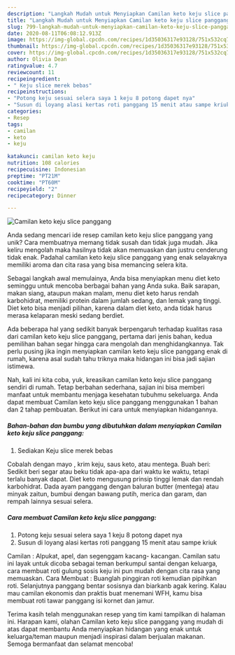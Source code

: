 ```yaml
---
description: "Langkah Mudah untuk Menyiapkan Camilan keto keju slice panggang, Sempurna"
title: "Langkah Mudah untuk Menyiapkan Camilan keto keju slice panggang, Sempurna"
slug: 799-langkah-mudah-untuk-menyiapkan-camilan-keto-keju-slice-panggang-sempurna
date: 2020-08-11T06:08:12.913Z
image: https://img-global.cpcdn.com/recipes/1d35036317e93128/751x532cq70/camilan-keto-keju-slice-panggang-foto-resep-utama.jpg
thumbnail: https://img-global.cpcdn.com/recipes/1d35036317e93128/751x532cq70/camilan-keto-keju-slice-panggang-foto-resep-utama.jpg
cover: https://img-global.cpcdn.com/recipes/1d35036317e93128/751x532cq70/camilan-keto-keju-slice-panggang-foto-resep-utama.jpg
author: Olivia Dean
ratingvalue: 4.7
reviewcount: 11
recipeingredient:
- " Keju slice merek bebas"
recipeinstructions:
- "Potong keju sesuai selera saya 1 keju 8 potong dapet nya"
- "Susun di loyang alasi kertas roti panggang 15 menit atau sampe kriuk"
categories:
- Resep
tags:
- camilan
- keto
- keju

katakunci: camilan keto keju 
nutrition: 108 calories
recipecuisine: Indonesian
preptime: "PT21M"
cooktime: "PT60M"
recipeyield: "2"
recipecategory: Dinner

---
```



![Camilan keto keju slice panggang](https://img-global.cpcdn.com/recipes/1d35036317e93128/751x532cq70/camilan-keto-keju-slice-panggang-foto-resep-utama.jpg)

Anda sedang mencari ide resep camilan keto keju slice panggang yang unik? Cara membuatnya memang tidak susah dan tidak juga mudah. Jika keliru mengolah maka hasilnya tidak akan memuaskan dan justru cenderung tidak enak. Padahal camilan keto keju slice panggang yang enak selayaknya memiliki aroma dan cita rasa yang bisa memancing selera kita.

Sebagai langkah awal memulainya, Anda bisa menyiapkan menu diet keto seminggu untuk mencoba berbagai bahan yang Anda suka. Baik sarapan, makan siang, ataupun makan malam, menu diet keto harus rendah karbohidrat, memiliki protein dalam jumlah sedang, dan lemak yang tinggi. Diet keto bisa menjadi pilihan, karena dalam diet keto, anda tidak harus merasa kelaparan meski sedang berdiet.

Ada beberapa hal yang sedikit banyak berpengaruh terhadap kualitas rasa dari camilan keto keju slice panggang, pertama dari jenis bahan, kedua pemilihan bahan segar hingga cara mengolah dan menghidangkannya. Tak perlu pusing jika ingin menyiapkan camilan keto keju slice panggang enak di rumah, karena asal sudah tahu triknya maka hidangan ini bisa jadi sajian istimewa.


Nah, kali ini kita coba, yuk, kreasikan camilan keto keju slice panggang sendiri di rumah. Tetap berbahan sederhana, sajian ini bisa memberi manfaat untuk membantu menjaga kesehatan tubuhmu sekeluarga. Anda dapat membuat Camilan keto keju slice panggang menggunakan 1 bahan dan 2 tahap pembuatan. Berikut ini cara untuk menyiapkan hidangannya.

<!--inarticleads1-->

##### Bahan-bahan dan bumbu yang dibutuhkan dalam menyiapkan Camilan keto keju slice panggang:

1. Sediakan  Keju slice merek bebas


Cobalah dengan mayo , krim keju, saus keto, atau mentega. Buah beri: Sedikit beri segar atau beku tidak apa-apa dari waktu ke waktu, tetapi terlalu banyak dapat. Diet keto mengusung prinsip tinggi lemak dan rendah karbohidrat. Dada ayam panggang dengan baluran butter (mentega) atau minyak zaitun, bumbui dengan bawang putih, merica dan garam, dan rempah lainnya sesuai selera. 

<!--inarticleads2-->

##### Cara membuat Camilan keto keju slice panggang:

1. Potong keju sesuai selera saya 1 keju 8 potong dapet nya
1. Susun di loyang alasi kertas roti panggang 15 menit atau sampe kriuk


Camilan : Alpukat, apel, dan segenggam kacang- kacangan. Camilan satu ini layak untuk dicoba sebagai teman berkumpul santai dengan keluarga, cara membuat roti gulung sosis keju ini pun mudah dengan cita rasa yang memuaskan. Cara Membuat : Buanglah pinggiran roti kemudian pipihkan roti. Selanjutnya panggang bentar sosisnya dan biarkanb agak kering. Kalau mau camilan ekonomis dan praktis buat menemani WFH, kamu bisa membuat roti tawar panggang isi kornet dan jamur. 

Terima kasih telah menggunakan resep yang tim kami tampilkan di halaman ini. Harapan kami, olahan Camilan keto keju slice panggang yang mudah di atas dapat membantu Anda menyiapkan hidangan yang enak untuk keluarga/teman maupun menjadi inspirasi dalam berjualan makanan. Semoga bermanfaat dan selamat mencoba!
